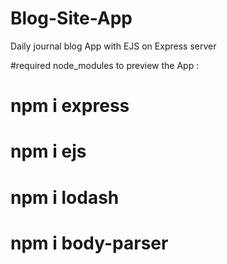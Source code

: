 # Blog-Site-App
Daily journal blog App with EJS on Express server

#required node_modules to preview the App :
# npm i express
# npm i ejs
# npm i lodash
# npm i body-parser
